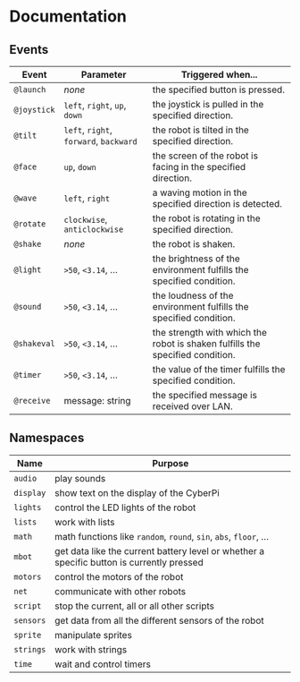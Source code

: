 # Documentation

## Events

Event | Parameter | Triggered when...
--- | --- | ---
`@launch` | *none* | the specified button is pressed.
`@joystick` | `left`, `right`, `up`, `down` | the joystick is pulled in the specified direction.
`@tilt` | `left`, `right`, `forward`, `backward` | the robot is tilted in the specified direction.
`@face` | `up`, `down` | the screen of the robot is facing in the specified direction.
`@wave` | `left`, `right` | a waving motion in the specified direction is detected.
`@rotate` | `clockwise`, `anticlockwise` | the robot is rotating in the specified direction.
`@shake` | *none* | the robot is shaken.
`@light` | `>50`, `<3.14`, … | the brightness of the environment fulfills the specified condition.
`@sound` | `>50`, `<3.14`, … | the loudness of the environment fulfills the specified condition.
`@shakeval` | `>50`, `<3.14`, … | the strength with which the robot is shaken fulfills the specified condition.
`@timer` | `>50`, `<3.14`, … | the value of the timer fulfills the specified condition.
`@receive` | message: string | the specified message is received over LAN.

## Namespaces

Name | Purpose
--- | ---
`audio` | play sounds
`display` | show text on the display of the CyberPi
`lights` | control the LED lights of the robot
`lists` | work with lists
`math` | math functions like `random`, `round`, `sin`, `abs`, `floor`, …
`mbot` | get data like the current battery level or whether a specific button is currently pressed
`motors` | control the motors of the robot
`net` | communicate with other robots
`script` | stop the current, all or all other scripts
`sensors` | get data from all the different sensors of the robot
`sprite` | manipulate sprites
`strings` | work with strings
`time` | wait and control timers
